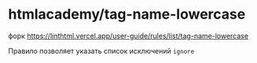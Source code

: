 # htmlacademy/tag-name-lowercase

форк https://linthtml.vercel.app/user-guide/rules/list/tag-name-lowercase

Правило позволяет указать список исключений `ignore`
